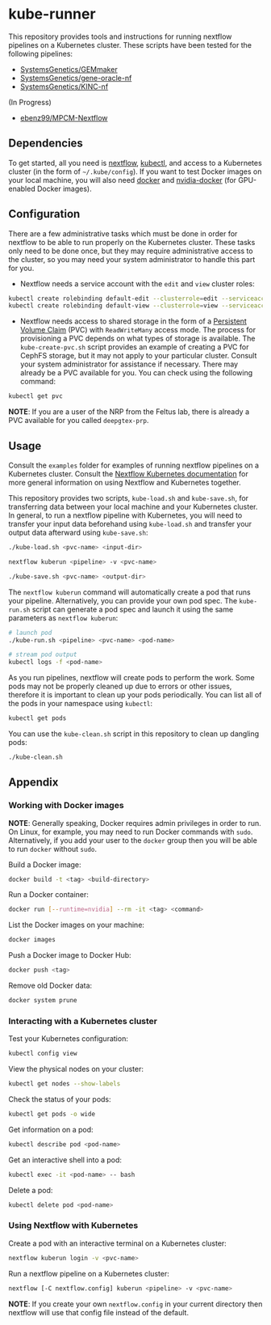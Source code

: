 # kube-runner

This repository provides tools and instructions for running nextflow pipelines on a Kubernetes cluster. These scripts have been tested for the following pipelines:

- [SystemsGenetics/GEMmaker](https://github.com/SystemsGenetics/GEMmaker)
- [SystemsGenetics/gene-oracle-nf](https://github.com/SystemsGenetics/gene-oracle-nf)
- [SystemsGenetics/KINC-nf](https://github.com/SystemsGenetics/KINC-nf)

(In Progress) 
- [ebenz99/MPCM-Nextflow](https://github.com/ebenz99/MPCM-Nextflow) 

## Dependencies

To get started, all you need is [nextflow](https://nextflow.io/), [kubectl](https://kubernetes.io/docs/tasks/tools/install-kubectl/), and access to a Kubernetes cluster (in the form of `~/.kube/config`). If you want to test Docker images on your local machine, you will also need [docker](https://docker.com/) and [nvidia-docker](https://github.com/NVIDIA/nvidia-docker) (for GPU-enabled Docker images).

## Configuration

There are a few administrative tasks which must be done in order for nextflow to be able to run properly on the Kubernetes cluster. These tasks only need to be done once, but they may require administrative access to the cluster, so you may need your system administrator to handle this part for you.

- Nextflow needs a service account with the `edit` and `view` cluster roles:
```bash
kubectl create rolebinding default-edit --clusterrole=edit --serviceaccount=<namespace>:default 
kubectl create rolebinding default-view --clusterrole=view --serviceaccount=<namespace>:default
```

- Nextflow needs access to shared storage in the form of a [Persistent Volume Claim](https://kubernetes.io/docs/concepts/storage/persistent-volumes/) (PVC) with `ReadWriteMany` access mode. The process for provisioning a PVC depends on what types of storage is available. The `kube-create-pvc.sh` script provides an example of creating a PVC for CephFS storage, but it may not apply to your particular cluster. Consult your system administrator for assistance if necessary. There may already be a PVC available for you. You can check using the following command:
```bash
kubectl get pvc
```

__NOTE__: If you are a user of the NRP from the Feltus lab, there is already a PVC available for you called `deepgtex-prp`.

## Usage

Consult the `examples` folder for examples of running nextflow pipelines on a Kubernetes cluster. Consult the [Nextflow Kubernetes documentation](https://www.nextflow.io/docs/latest/kubernetes.html) for more general information on using Nextflow and Kubernetes together.

This repository provides two scripts, `kube-load.sh` and `kube-save.sh`, for transferring data between your local machine and your Kubernetes cluster. In general, to run a nextflow pipeline with Kubernetes, you will need to transfer your input data beforehand using `kube-load.sh` and transfer your output data afterward using `kube-save.sh`:

```bash
./kube-load.sh <pvc-name> <input-dir>

nextflow kuberun <pipeline> -v <pvc-name>

./kube-save.sh <pvc-name> <output-dir>
```

The `nextflow kuberun` command will automatically create a pod that runs your pipeline. Alternatively, you can provide your own pod spec. The `kube-run.sh` script can generate a pod spec and launch it using the same parameters as `nextflow kuberun`:
```bash
# launch pod
./kube-run.sh <pipeline> <pvc-name> <pod-name>

# stream pod output
kubectl logs -f <pod-name>
```

As you run pipelines, nextflow will create pods to perform the work. Some pods may not be properly cleaned up due to errors or other issues, therefore it is important to clean up your pods periodically. You can list all of the pods in your namespace using `kubectl`:
```bash
kubectl get pods
```

You can use the `kube-clean.sh` script in this repository to clean up dangling pods:
```bash
./kube-clean.sh
```

## Appendix

### Working with Docker images

__NOTE__: Generally speaking, Docker requires admin privileges in order to run. On Linux, for example, you may need to run Docker commands with `sudo`. Alternatively, if you add your user to the `docker` group then you will be able to run `docker` without `sudo`.

Build a Docker image:
```bash
docker build -t <tag> <build-directory>
```

Run a Docker container:
```bash
docker run [--runtime=nvidia] --rm -it <tag> <command>
```

List the Docker images on your machine:
```bash
docker images
```

Push a Docker image to Docker Hub:
```bash
docker push <tag>
```

Remove old Docker data:
```bash
docker system prune
```

### Interacting with a Kubernetes cluster

Test your Kubernetes configuration:
```bash
kubectl config view
```

View the physical nodes on your cluster:
```bash
kubectl get nodes --show-labels
```

Check the status of your pods:
```bash
kubectl get pods -o wide
```

Get information on a pod:
```bash
kubectl describe pod <pod-name>
```

Get an interactive shell into a pod:
```bash
kubectl exec -it <pod-name> -- bash
```

Delete a pod:
```bash
kubectl delete pod <pod-name>
```

### Using Nextflow with Kubernetes

Create a pod with an interactive terminal on a Kubernetes cluster:
```bash
nextflow kuberun login -v <pvc-name>
```

Run a nextflow pipeline on a Kubernetes cluster:
```bash
nextflow [-C nextflow.config] kuberun <pipeline> -v <pvc-name>
```

__NOTE__: If you create your own `nextflow.config` in your current directory then nextflow will use that config file instead of the default.

